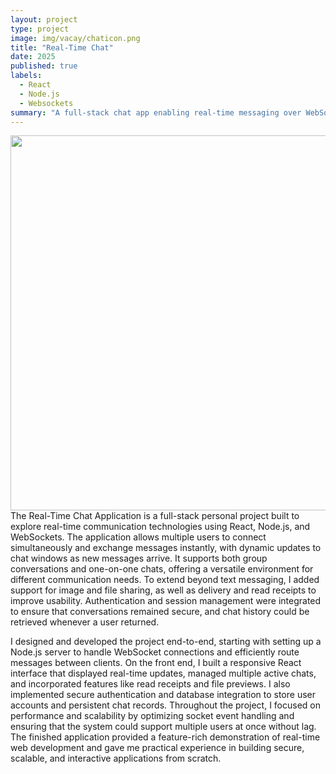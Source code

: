 ```yaml
---
layout: project
type: project
image: img/vacay/chaticon.png
title: "Real-Time Chat"
date: 2025
published: true
labels:
  - React
  - Node.js
  - Websockets
summary: "A full-stack chat app enabling real-time messaging over WebSockets with support for multiple users."
---
```


<div class="text-center p-4">
  <img width="600px" src="..img/vacay/chatscreenshot" class="img-thumbnail" >
</div>
The Real-Time Chat Application is a full-stack personal project built to explore real-time communication technologies using React, Node.js, and WebSockets. The application allows multiple users to connect simultaneously and exchange messages instantly, with dynamic updates to chat windows as new messages arrive. It supports both group conversations and one-on-one chats, offering a versatile environment for different communication needs. To extend beyond text messaging, I added support for image and file sharing, as well as delivery and read receipts to improve usability. Authentication and session management were integrated to ensure that conversations remained secure, and chat history could be retrieved whenever a user returned.

I designed and developed the project end-to-end, starting with setting up a Node.js server to handle WebSocket connections and efficiently route messages between clients. On the front end, I built a responsive React interface that displayed real-time updates, managed multiple active chats, and incorporated features like read receipts and file previews. I also implemented secure authentication and database integration to store user accounts and persistent chat records. Throughout the project, I focused on performance and scalability by optimizing socket event handling and ensuring that the system could support multiple users at once without lag. The finished application provided a feature-rich demonstration of real-time web development and gave me practical experience in building secure, scalable, and interactive applications from scratch.
